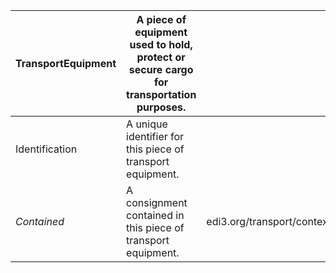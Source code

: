 | **TransportEquipment** | A piece of equipment used to hold, protect or secure cargo for transportation purposes. | |
| -------- | --------- | -------- |
| Identification | A unique identifier for this piece of transport equipment. | |
| *Contained* | A consignment contained in this piece of transport equipment. | edi3.org/transport/contexts/Consignment.md |